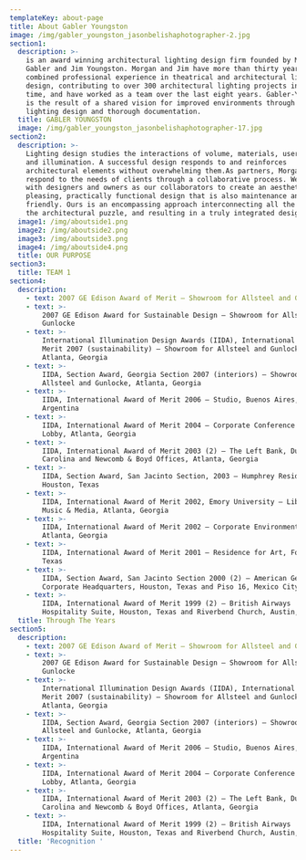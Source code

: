 ```yaml
---
templateKey: about-page
title: About Gabler Youngston
image: /img/gabler_youngston_jasonbelishaphotographer-2.jpg
section1:
  description: >-
    is an award winning architectural lighting design firm founded by Morgan
    Gabler and Jim Youngston. Morgan and Jim have more than thirty years’
    combined professional experience in theatrical and architectural lighting
    design, contributing to over 300 architectural lighting projects in that
    time, and have worked as a team over the last eight years. Gabler-Youngston
    is the result of a shared vision for improved environments through creative
    lighting design and thorough documentation.
  title: GABLER YOUNGSTON
  image: /img/gabler_youngston_jasonbelishaphotographer-17.jpg
section2:
  description: >-
    Lighting design studies the interactions of volume, materials, user needs,
    and illumination. A successful design responds to and reinforces
    architectural elements without overwhelming them.As partners, Morgan and Jim
    respond to the needs of clients through a collaborative process. We work
    with designers and owners as our collaborators to create an aesthetically
    pleasing, practically functional design that is also maintenance and budget
    friendly. Ours is an encompassing approach interconnecting all the pieces of
    the architectural puzzle, and resulting in a truly integrated design.
  image1: /img/aboutside1.png
  image2: /img/aboutside2.png
  image3: /img/aboutside3.png
  image4: /img/aboutside4.png
  title: OUR PURPOSE
section3:
  title: TEAM 1
section4:
  description:
    - text: 2007 GE Edison Award of Merit – Showroom for Allsteel and Gunlocke
    - text: >-
        2007 GE Edison Award for Sustainable Design – Showroom for Allsteel and
        Gunlocke
    - text: >-
        International Illumination Design Awards (IIDA), International Award of
        Merit 2007 (sustainability) – Showroom for Allsteel and Gunlocke,
        Atlanta, Georgia
    - text: >-
        IIDA, Section Award, Georgia Section 2007 (interiors) – Showroom for
        Allsteel and Gunlocke, Atlanta, Georgia
    - text: >-
        IIDA, International Award of Merit 2006 – Studio, Buenos Aires,
        Argentina
    - text: >-
        IIDA, International Award of Merit 2004 – Corporate Conference Center
        Lobby, Atlanta, Georgia
    - text: >-
        IIDA, International Award of Merit 2003 (2) – The Left Bank, Duck, North
        Carolina and Newcomb & Boyd Offices, Atlanta, Georgia
    - text: >-
        IIDA, Section Award, San Jacinto Section, 2003 – Humphrey Residence,
        Houston, Texas
    - text: >-
        IIDA, International Award of Merit 2002, Emory University – Library for
        Music & Media, Atlanta, Georgia
    - text: >-
        IIDA, International Award of Merit 2002 – Corporate Environments,
        Atlanta, Georgia
    - text: >-
        IIDA, International Award of Merit 2001 – Residence for Art, Fort Worth,
        Texas
    - text: >-
        IIDA, Section Award, San Jacinto Section 2000 (2) – American General
        Corporate Headquarters, Houston, Texas and Piso 16, Mexico City, Mexico
    - text: >-
        IIDA, International Award of Merit 1999 (2) – British Airways
        Hospitality Suite, Houston, Texas and Riverbend Church, Austin, Texas
  title: Through The Years
section5:
  description:
    - text: 2007 GE Edison Award of Merit – Showroom for Allsteel and Gunlocke
    - text: >-
        2007 GE Edison Award for Sustainable Design – Showroom for Allsteel and
        Gunlocke
    - text: >-
        International Illumination Design Awards (IIDA), International Award of
        Merit 2007 (sustainability) – Showroom for Allsteel and Gunlocke,
        Atlanta, Georgia
    - text: >-
        IIDA, Section Award, Georgia Section 2007 (interiors) – Showroom for
        Allsteel and Gunlocke, Atlanta, Georgia
    - text: >-
        IIDA, International Award of Merit 2006 – Studio, Buenos Aires,
        Argentina
    - text: >-
        IIDA, International Award of Merit 2004 – Corporate Conference Center
        Lobby, Atlanta, Georgia
    - text: >-
        IIDA, International Award of Merit 2003 (2) – The Left Bank, Duck, North
        Carolina and Newcomb & Boyd Offices, Atlanta, Georgia
    - text: >-
        IIDA, International Award of Merit 1999 (2) – British Airways
        Hospitality Suite, Houston, Texas and Riverbend Church, Austin, Texas
  title: 'Recognition '
---
```


